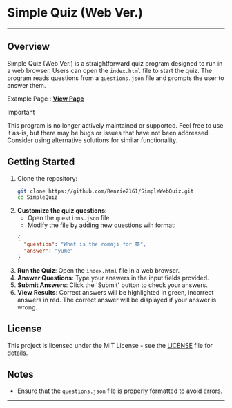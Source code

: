 # Simple Quiz (Web Ver.)

---

## Overview

Simple Quiz (Web Ver.) is a straightforward quiz program designed to run in a web browser. Users can open the `index.html` file to start the quiz. The program reads questions from a `questions.json` file and prompts the user to answer them.

Example Page : <strong><a href="www.renzie2161.github.io" target="_blank">View Page</a></strong>

> [!IMPORTANT]
> This program is no longer actively maintained or supported. Feel free to use it as-is, but there may be bugs or issues that have not been addressed. Consider using alternative solutions for similar functionality.

## Getting Started

1. Clone the repository:
   ```bash
   git clone https://github.com/Renzie2161/SimpleWebQuiz.git
   cd SimpleQuiz
   ```
2. **Customize the quiz questions**:
   - Open the `questions.json` file.
   - Modify the file by adding new questions wih format:
   ```json
   {
     "question": "What is the romaji for 夢",
     "answer": "yume"
   }
   ```
3. **Run the Quiz**: Open the `index.html` file in a web browser.
4. **Answer Questions**: Type your answers in the input fields provided.
5. **Submit Answers**: Click the 'Submit' button to check your answers.
6. **View Results**: Correct answers will be highlighted in green, incorrect answers in red. The correct answer will be displayed if your answer is wrong.

## License

This project is licensed under the MIT License - see the [LICENSE](LICENSE) file for details.

## Notes

- Ensure that the `questions.json` file is properly formatted to avoid errors.

---
